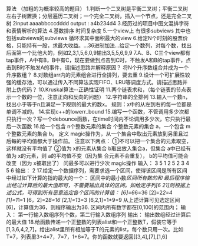 算法 （加粗的为概率较高的题目）
1.判断一个二叉树是平衡二叉树；平衡二叉树 左右子树置换；分层遍历二叉树；一个完全二叉树，插入一个节点，还是完全二叉树
2input aaaabbcccdddd output : a4b234d4
3.经历过的项目中图文混排字符和表情解析的算法
4.基数排序 时间复杂度
5.一个view上 有很多subviews 其中也包括subviews的subviews 循环求其中面积最大的view
6.给定N个时刻的股票价格，只能持有一股，求最大收益。...36进制加法...给定一个数列，对每个数，找出后面第一个比他大的，例如2,3,1,5,6,0,9输出3,5,5,6,9,9
7.A、B、C三个view都有tap事件，A中有B，B中有C，现在要做到点击到C时，不触发A和B的tap事件，点击到B时不触发A的事件，请描述思路并解释原因？
将N个升序数组合并成为一个升序数组？
8.对数组arr内的元素组合进行全排列，要去重
9.设计一个可扩展性较强的缓存池，可以通过传入不同算法实现FIFO、LRU等调度方式。请描述思路并附上伪代码？
10.Kruskal算法--正确性证明
11.两个链表求和，（每个链表的节点表示一个数的一位，注意正向和反向的问题）
12.字符串的全排列
13.输入一个数n，找出小于等于n且满足一下规则的最大的数x。
规则：x中的从左到右的每一位都是单调不减的。
14.实现c++的lowerr_bound
15.编写一个函数，不管调用多少次都只执行一次？写一个debounce函数，在time时间内不论调用多少次，它只执行最后一次函数
16.给一个包含 n个整数元素的集合 个整数元素的集合 a，一个包含 m个整数元素的集合 b。
定义 magic操作为，从一个集合中取出元素放到另里且过后每的平均值都大于操作前。
注意以下两点：
①不可以把一个集合的元素取空，这样就没有平均值了
②值为 x的元素从集合 b取出放入集合a，但集合 a中已经有值为 x的元素，则 a的平均值不变（因为集 合元素不会重复）， b的平均值可能会改变（因为 x被取出了）
问最多可以进行少次 magic操作
输入：
3 5
1 2 5
2 3 4 5 6
输出：
2
17.给定一个数据序列，需要求选一个区间，使得该区间是所有区间中经过如下计算的指的最大的一个：
区间中的最小数*区间所有数的和
最后程序输出经过计算后的最大值即可，不需要输出具体的区间。如给定序列[6 21]则根据上述公式，可得到所有恶意选定各个区间的计算值：
[6]=6*6=36
[2]=2*2=4
[1]=1*1=1
[6，2]=2*8=16
[2,1]=1*3=3
[6,2,1]=1*9=9
从上述计算可见选定区间[6]，计算值为36，则程序输出为36.
区间内所有数字都在[0,100]的范围内；
输入：
第一行输入数组序列个数，第二行输入数组序列
输出：
输出数组经过计算后的最大值
18.给函数传递一个正整数的列表alist和一个正整数T，假装它等于[1,3,6,4,2,7]，给出alist里所有相加等于T的元素的list，每个数只用一次。比如T=7，列表里3+4=7，7=7，1+6=7。你的函数就要返回[[3,4],[7],[1,6]

